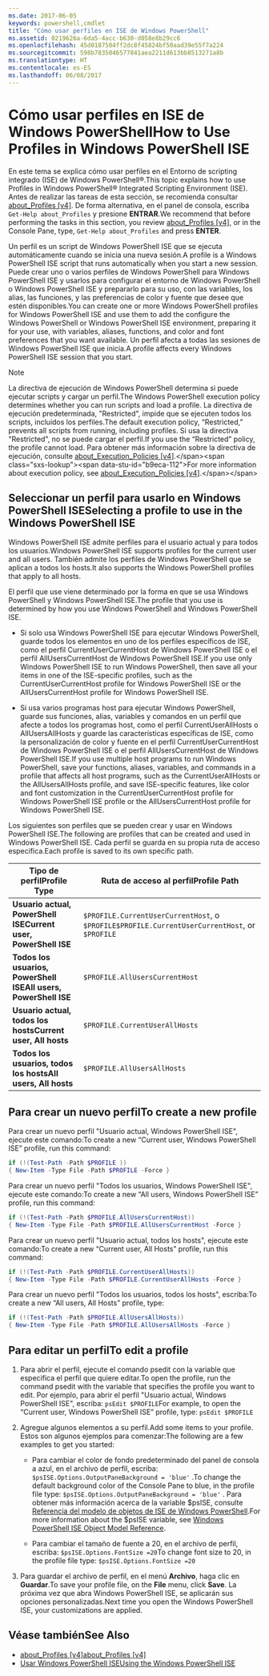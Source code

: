 ```yaml
---
ms.date: 2017-06-05
keywords: powershell,cmdlet
title: "Cómo usar perfiles en ISE de Windows PowerShell"
ms.assetid: 0219626a-6da5-4acc-b630-d058e8b29cc6
ms.openlocfilehash: 45d0187504ff2dc8f45824bf50aad39e55f7a224
ms.sourcegitcommit: 598b7835046577841aea2211d613bb8513271a8b
ms.translationtype: HT
ms.contentlocale: es-ES
ms.lasthandoff: 06/08/2017
---
```

# <a name="how-to-use-profiles-in-windows-powershell-ise"></a><span data-ttu-id="b9eca-103">Cómo usar perfiles en ISE de Windows PowerShell</span><span class="sxs-lookup"><span data-stu-id="b9eca-103">How to Use Profiles in Windows PowerShell ISE</span></span>
<span data-ttu-id="b9eca-104">En este tema se explica cómo usar perfiles en el Entorno de scripting integrado (ISE) de Windows PowerShell®.</span><span class="sxs-lookup"><span data-stu-id="b9eca-104">This topic explains how to use Profiles in Windows PowerShell® Integrated Scripting Environment (ISE).</span></span> <span data-ttu-id="b9eca-105">Antes de realizar las tareas de esta sección, se recomienda consultar [about_Profiles [v4]](https://technet.microsoft.com/library/e1d9e30a-70cc-4f36-949f-fc7cd96b4054(v=wps.630)). De forma alternativa, en el panel de consola, escriba `Get-Help about_Profiles` y presione **ENTRAR**.</span><span class="sxs-lookup"><span data-stu-id="b9eca-105">We recommend that before performing the tasks in this section, you review [about_Profiles [v4]](https://technet.microsoft.com/library/e1d9e30a-70cc-4f36-949f-fc7cd96b4054(v=wps.630)), or in the Console Pane, type, `Get-Help about_Profiles` and press **ENTER**.</span></span>

<span data-ttu-id="b9eca-106">Un perfil es un script de Windows PowerShell ISE que se ejecuta automáticamente cuando se inicia una nueva sesión.</span><span class="sxs-lookup"><span data-stu-id="b9eca-106">A profile is a Windows PowerShell ISE script that runs automatically when you start a new session.</span></span>  <span data-ttu-id="b9eca-107">Puede crear uno o varios perfiles de Windows PowerShell para Windows PowerShell ISE y usarlos para configurar el entorno de Windows PowerShell o Windows PowerShell ISE y prepararlo para su uso, con las variables, los alias, las funciones, y las preferencias de color y fuente que desee que estén disponibles.</span><span class="sxs-lookup"><span data-stu-id="b9eca-107">You can create one or more Windows PowerShell profiles for Windows PowerShell ISE and use them to add the configure the Windows PowerShell or Windows PowerShell ISE environment, preparing it for your use, with variables, aliases, functions, and color and font preferences that you want available.</span></span> <span data-ttu-id="b9eca-108">Un perfil afecta a todas las sesiones de Windows PowerShell ISE que inicia.</span><span class="sxs-lookup"><span data-stu-id="b9eca-108">A profile affects every Windows PowerShell ISE session that you start.</span></span>

> [!NOTE]
> <span data-ttu-id="b9eca-109">La directiva de ejecución de Windows PowerShell determina si puede ejecutar scripts y cargar un perfil.</span><span class="sxs-lookup"><span data-stu-id="b9eca-109">The Windows PowerShell execution policy determines whether you can run scripts and load a profile.</span></span> <span data-ttu-id="b9eca-110">La directiva de ejecución predeterminada, "Restricted", impide que se ejecuten todos los scripts, incluidos los perfiles.</span><span class="sxs-lookup"><span data-stu-id="b9eca-110">The default execution policy, “Restricted,” prevents all scripts from running, including profiles.</span></span> <span data-ttu-id="b9eca-111">Si usa la directiva "Restricted", no se puede cargar el perfil.</span><span class="sxs-lookup"><span data-stu-id="b9eca-111">If you use the “Restricted” policy, the profile cannot load.</span></span> <span data-ttu-id="b9eca-112">Para obtener más información sobre la directiva de ejecución, consulte [about_Execution_Policies [v4]](https://technet.microsoft.com/library/347708dc-1515-4d74-978b-8334603472e6(v=wps.630)).</span><span class="sxs-lookup"><span data-stu-id="b9eca-112">For more information about execution policy, see [about_Execution_Policies [v4]](https://technet.microsoft.com/library/347708dc-1515-4d74-978b-8334603472e6(v=wps.630)).</span></span>

## <a name="selecting-a-profile-to-use-in-the-windows-powershell-ise"></a><span data-ttu-id="b9eca-113">Seleccionar un perfil para usarlo en Windows PowerShell ISE</span><span class="sxs-lookup"><span data-stu-id="b9eca-113">Selecting a profile to use in the Windows PowerShell ISE</span></span>
<span data-ttu-id="b9eca-114">Windows PowerShell ISE admite perfiles para el usuario actual y para todos los usuarios.</span><span class="sxs-lookup"><span data-stu-id="b9eca-114">Windows PowerShell ISE supports profiles for the current user and all users.</span></span> <span data-ttu-id="b9eca-115">También admite los perfiles de Windows PowerShell que se aplican a todos los hosts.</span><span class="sxs-lookup"><span data-stu-id="b9eca-115">It also supports the Windows PowerShell profiles that apply to all hosts.</span></span>

<span data-ttu-id="b9eca-116">El perfil que use viene determinado por la forma en que se usa Windows PowerShell y Windows PowerShell ISE.</span><span class="sxs-lookup"><span data-stu-id="b9eca-116">The profile that you use is determined by how you use Windows PowerShell and Windows PowerShell ISE.</span></span>

-   <span data-ttu-id="b9eca-117">Si solo usa Windows PowerShell ISE para ejecutar Windows PowerShell, guarde todos los elementos en uno de los perfiles específicos de ISE, como el perfil CurrentUserCurrentHost de Windows PowerShell ISE o el perfil AllUsersCurrentHost de Windows PowerShell ISE.</span><span class="sxs-lookup"><span data-stu-id="b9eca-117">If you use only Windows PowerShell ISE to run Windows PowerShell, then save all your items in one of the ISE-specific profiles, such as the CurrentUserCurrentHost profile for Windows PowerShell ISE or the AllUsersCurrentHost profile for Windows PowerShell ISE.</span></span>

-   <span data-ttu-id="b9eca-118">Si usa varios programas host para ejecutar Windows PowerShell, guarde sus funciones, alias, variables y comandos en un perfil que afecte a todos los programas host, como el perfil CurrentUserAllHosts o AllUsersAllHosts y guarde las características específicas de ISE, como la personalización de color y fuente en el perfil CurrentUserCurrentHost de Windows PowerShell ISE o el perfil AllUsersCurrentHost de Windows PowerShell ISE.</span><span class="sxs-lookup"><span data-stu-id="b9eca-118">If you use multiple host programs to run Windows PowerShell, save your functions, aliases, variables, and commands in a profile that affects all host programs, such as the CurrentUserAllHosts or the AllUsersAllHosts profile, and save ISE-specific features, like color and font customization in the CurrentUserCurrentHost profile for Windows PowerShell ISE profile or the AllUsersCurrentHost profile for Windows PowerShell ISE.</span></span>

<span data-ttu-id="b9eca-119">Los siguientes son perfiles que se pueden crear y usar en Windows PowerShell ISE.</span><span class="sxs-lookup"><span data-stu-id="b9eca-119">The following are profiles that can be created and used in Windows PowerShell ISE.</span></span> <span data-ttu-id="b9eca-120">Cada perfil se guarda en su propia ruta de acceso específica.</span><span class="sxs-lookup"><span data-stu-id="b9eca-120">Each profile is saved to its own specific path.</span></span>

| <span data-ttu-id="b9eca-121">Tipo de perfil</span><span class="sxs-lookup"><span data-stu-id="b9eca-121">Profile Type</span></span> | <span data-ttu-id="b9eca-122">Ruta de acceso al perfil</span><span class="sxs-lookup"><span data-stu-id="b9eca-122">Profile Path</span></span> |
| --- | --- |
| <span data-ttu-id="b9eca-123">**Usuario actual, PowerShell ISE**</span><span class="sxs-lookup"><span data-stu-id="b9eca-123">**Current user, PowerShell ISE**</span></span>| <span data-ttu-id="b9eca-124">`$PROFILE.CurrentUserCurrentHost`, o `$PROFILE`</span><span class="sxs-lookup"><span data-stu-id="b9eca-124">`$PROFILE.CurrentUserCurrentHost`, or `$PROFILE`</span></span> |
| <span data-ttu-id="b9eca-125">**Todos los usuarios, PowerShell ISE**</span><span class="sxs-lookup"><span data-stu-id="b9eca-125">**All users, PowerShell ISE**</span></span>| `$PROFILE.AllUsersCurrentHost` |
| <span data-ttu-id="b9eca-126">**Usuario actual, todos los hosts**</span><span class="sxs-lookup"><span data-stu-id="b9eca-126">**Current user, All hosts**</span></span>| `$PROFILE.CurrentUserAllHosts` |
| <span data-ttu-id="b9eca-127">**Todos los usuarios, todos los hosts**</span><span class="sxs-lookup"><span data-stu-id="b9eca-127">**All users, All hosts**</span></span> | `$PROFILE.AllUsersAllHosts` |

## <a name="to-create-a-new-profile"></a><span data-ttu-id="b9eca-128">Para crear un nuevo perfil</span><span class="sxs-lookup"><span data-stu-id="b9eca-128">To create a new profile</span></span>
<span data-ttu-id="b9eca-129">Para crear un nuevo perfil "Usuario actual, Windows PowerShell ISE", ejecute este comando:</span><span class="sxs-lookup"><span data-stu-id="b9eca-129">To create a new “Current user, Windows PowerShell ISE” profile, run this command:</span></span>

```PowerShell
if (!(Test-Path -Path $PROFILE )) 
{ New-Item -Type File -Path $PROFILE -Force }
```

<span data-ttu-id="b9eca-130">Para crear un nuevo perfil "Todos los usuarios, Windows PowerShell ISE", ejecute este comando:</span><span class="sxs-lookup"><span data-stu-id="b9eca-130">To create a new “All users, Windows PowerShell ISE” profile, run this command:</span></span>

```PowerShell
if (!(Test-Path -Path $PROFILE.AllUsersCurrentHost)) 
{ New-Item -Type File -Path $PROFILE.AllUsersCurrentHost -Force }
```

<span data-ttu-id="b9eca-131">Para crear un nuevo perfil "Usuario actual, todos los hosts", ejecute este comando:</span><span class="sxs-lookup"><span data-stu-id="b9eca-131">To create a new “Current user, All Hosts” profile, run this command:</span></span>

```PowerShell
if (!(Test-Path -Path $PROFILE.CurrentUserAllHosts)) 
{ New-Item -Type File -Path $PROFILE.CurrentUserAllHosts -Force }
```

<span data-ttu-id="b9eca-132">Para crear un nuevo perfil "Todos los usuarios, todos los hosts", escriba:</span><span class="sxs-lookup"><span data-stu-id="b9eca-132">To create a new “All users, All Hosts” profile, type:</span></span>

```PowerShell
if (!(Test-Path -Path $PROFILE.AllUsersAllHosts)) 
{ New-Item -Type File -Path $PROFILE.AllUsersAllHosts -Force }
```

## <a name="to-edit-a-profile"></a><span data-ttu-id="b9eca-133">Para editar un perfil</span><span class="sxs-lookup"><span data-stu-id="b9eca-133">To edit a profile</span></span>

1.  <span data-ttu-id="b9eca-134">Para abrir el perfil, ejecute el comando psedit con la variable que especifica el perfil que quiere editar.</span><span class="sxs-lookup"><span data-stu-id="b9eca-134">To open the profile, run the command psedit with the variable that specifies the profile you want to edit.</span></span> <span data-ttu-id="b9eca-135">Por ejemplo, para abrir el perfil "Usuario actual, Windows PowerShell ISE", escriba: `psEdit $PROFILE`</span><span class="sxs-lookup"><span data-stu-id="b9eca-135">For example, to open the “Current user, Windows PowerShell ISE” profile, type: `psEdit $PROFILE`</span></span>

2.  <span data-ttu-id="b9eca-136">Agregue algunos elementos a su perfil.</span><span class="sxs-lookup"><span data-stu-id="b9eca-136">Add some items to your profile.</span></span> <span data-ttu-id="b9eca-137">Estos son algunos ejemplos para comenzar:</span><span class="sxs-lookup"><span data-stu-id="b9eca-137">The following are a few examples to get you started:</span></span>

    -   <span data-ttu-id="b9eca-138">Para cambiar el color de fondo predeterminado del panel de consola a azul, en el archivo de perfil, escriba: `$psISE.Options.OutputPaneBackground = 'blue'` .</span><span class="sxs-lookup"><span data-stu-id="b9eca-138">To change the default background color of the Console Pane to blue, in the profile file type: `$psISE.Options.OutputPaneBackground = 'blue'` .</span></span> <span data-ttu-id="b9eca-139">Para obtener más información acerca de la variable $psISE, consulte [Referencia del modelo de objetos de ISE de Windows PowerShell](#windows-powershell-ise-object-model-reference).</span><span class="sxs-lookup"><span data-stu-id="b9eca-139">For more information about the $psISE variable, see [Windows PowerShell ISE Object Model Reference](#windows-powershell-ise-object-model-reference).</span></span>

    -   <span data-ttu-id="b9eca-140">Para cambiar el tamaño de fuente a 20, en el archivo de perfil, escriba: `$psISE.Options.FontSize =20`</span><span class="sxs-lookup"><span data-stu-id="b9eca-140">To change font size to 20, in the profile file type: `$psISE.Options.FontSize =20`</span></span>

3.  <span data-ttu-id="b9eca-141">Para guardar el archivo de perfil, en el menú **Archivo**, haga clic en **Guardar**.</span><span class="sxs-lookup"><span data-stu-id="b9eca-141">To save your profile file, on the **File** menu, click **Save**.</span></span> <span data-ttu-id="b9eca-142">La próxima vez que abra Windows PowerShell ISE, se aplicarán sus opciones personalizadas.</span><span class="sxs-lookup"><span data-stu-id="b9eca-142">Next time you open the Windows PowerShell ISE, your customizations are applied.</span></span>

## <a name="see-also"></a><span data-ttu-id="b9eca-143">Véase también</span><span class="sxs-lookup"><span data-stu-id="b9eca-143">See Also</span></span>
- [<span data-ttu-id="b9eca-144">about_Profiles [v4]</span><span class="sxs-lookup"><span data-stu-id="b9eca-144">about_Profiles [v4]</span></span>](https://technet.microsoft.com/library/e1d9e30a-70cc-4f36-949f-fc7cd96b4054(v=wps.630))
- [<span data-ttu-id="b9eca-145">Usar Windows PowerShell ISE</span><span class="sxs-lookup"><span data-stu-id="b9eca-145">Using the Windows PowerShell ISE</span></span>](Using-the-Windows-PowerShell-ISE.md)

